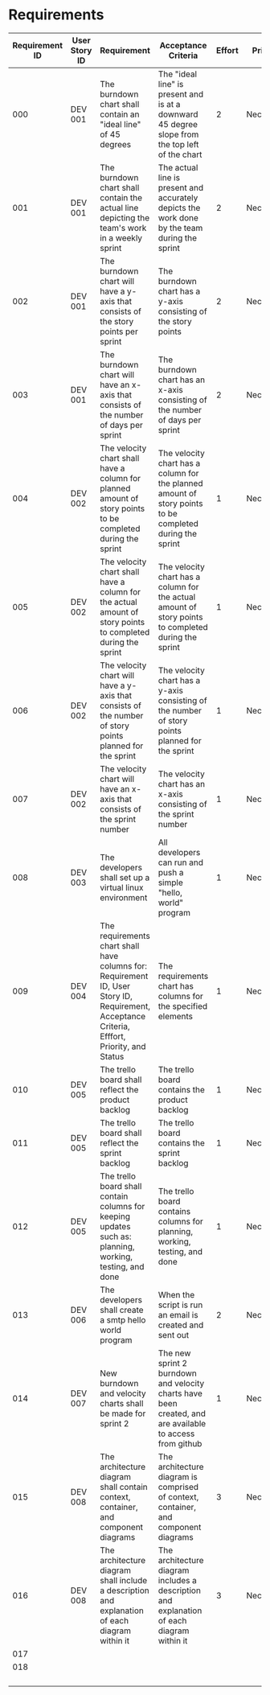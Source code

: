 # Requirements 

| Requirement ID | User Story ID | Requirement | Acceptance Criteria | Effort | Priority | Status |
|----------------|---------------|-------------|---------------------|--------|----------|--------|
|      000       |    DEV 001    |   The burndown chart shall contain an "ideal line" of 45 degrees  |   The "ideal line" is present and is at a downward 45 degree slope from the top left of the chart   |   2   | Necessary | Verified |
|      001       |    DEV 001    |   The burndown chart shall contain the actual line depicting the team's work in a weekly sprint   |   The actual line is present and accurately depicts the work done by the team during the sprint   |    2   | Necessary | Verified |
|      002       |    DEV 001    |   The burndown chart will have a y-axis that consists of the story points per sprint   |   The burndown chart has a y-axis consisting of the story points   |    2   | Necessary | Verified |
|      003       |    DEV 001    |   The burndown chart will have an x-axis that consists of the number of days per sprint   |   The burndown chart has an x-axis consisting of the number of days per sprint   |    2   | Necessary | Verified |
|      004       |    DEV 002    |   The velocity chart shall have a column for planned amount of story points to be completed during the sprint   |   The velocity chart has a column for the planned amount of story points to be completed during the sprint   |    1   | Necessary | Verified |
|      005       |    DEV 002    |   The velocity chart shall have a column for the actual amount of story points to completed during the sprint   |   The velocity chart has a column for the actual amount of story points to completed during the sprint   |    1   | Necessary | Verified |
|      006       |    DEV 002    |   The velocity chart will have a y-axis that consists of the number of story points planned for the sprint   |   The velocity chart has a y-axis consisting of the number of story points planned for the sprint   |    1   | Necessary | Verified |
|      007       |    DEV 002    |   The velocity chart will have an x-axis that consists of the sprint number   |   The velocity chart has an x-axis consisting of the sprint number   |    1   | Necessary | Verified |
|      008       |    DEV 003    |   The developers shall set up a virtual linux environment   |   All developers can run and push a simple "hello, world" program   |    1   | Necessary | Verified |
|      009       |    DEV 004    |   The requirements chart shall have columns for: Requirement ID, User Story ID, Requirement, Acceptance Criteria, Efffort, Priority, and Status   |   The requirements chart has columns for the specified elements   |    1    | Necessary | Verified |
|      010       |    DEV 005    |   The trello board shall reflect the product backlog   |   The trello board contains the product backlog   |    1    | Necessary | Verified |
|      011       |    DEV 005    |   The trello board shall reflect the sprint backlog   |   The trello board contains the sprint backlog   |    1    | Necessary | Verified |
|      012       |    DEV 005    |   The trello board shall contain columns for keeping updates such as: planning, working, testing, and done   |   The trello board contains columns for planning, working, testing, and done   |    1    | Necessary | Verified |
|      013       |    DEV 006    |   The developers shall create a smtp hello world program    |   When the script is run an email is created and sent out   |   2   | Necessary | Verified |  
|      014       |    DEV 007    |   New burndown and velocity charts shall be made for sprint 2   |   The new sprint 2 burndown and velocity charts have been created, and are available to access from github   |     1    | Necessary |  Verified |
|      015       |    DEV 008    |   The architecture diagram shall contain context, container, and component diagrams    |   The architecture diagram is comprised of context, container, and component diagrams   |     3     | Necessary | Verified |
|      016       |    DEV 008    |   The architecture diagram shall include a description and explanation of each diagram within it   |   The architecture diagram includes a description and explanation of each diagram within it   | 3  |     Necessary      |   Verified     |
|      017       |               |            |                      |          |           |        |
|      018       |               |            |                      |          |           |        |
|                |               |            |                      |          |           |        |
|                |               |            |                      |          |           |        |
|                |               |            |                      |          |           |        |
|                |               |            |                      |          |           |        |
